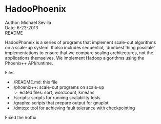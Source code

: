 HadooPhoenix
============

Author: Michael Sevilla  
Date: 6-22-2013  
README

HadooPhoneix is a series of programs that implement scale-out algorithms
on a scale-up system. It also includes sequential, 'dumbest thing possible'
implementations to ensure that we compare scaling architectures, not the
applications themselves. We implement Hadoop algorithms using the Phoenix++
API/runtime.

Files
- ./README.md: 	this file  
- ./phoenix++:	scale-out programs on scale-up  
	- edited files: sort, wordcount, kmeans  
- ./scripts:	scripts for running scalability tests  
- ./graphs: 	scripts that prepare output for gnuplot   
- ./dmtcp:	tool for achieving fault tolerance with checkpointing  

Fixed the hotfix
